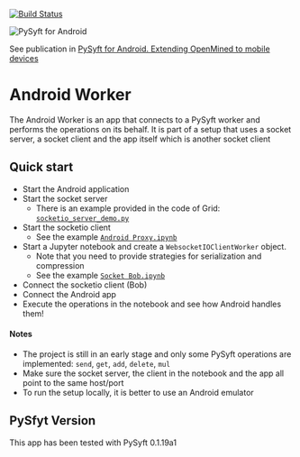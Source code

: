 [![Build Status](https://travis-ci.org/OpenMined/AndroidWorker.svg?branch=master)](https://travis-ci.org/OpenMined/AndroidWorker)

![PySyft for Android](art/pysyft_android.png)

See publication in [PySyft for Android. Extending OpenMined to mobile devices](https://medium.com/@mccorby/pysyft-android-b28da47a767e)

# Android Worker

The Android Worker is an app that connects to a PySyft worker and performs the operations on its behalf. It is part of a setup that uses a socket server, a socket client and the app itself which is another socket client

## Quick start

* Start the Android application
* Start the socket server
  * There is an example provided in the code of Grid: [`socketio_server_demo.py`](https://github.com/OpenMined/PyGrid/blob/dev/examples/android/socketio_server_demo.py)
* Start the socketio client
  * See the example [`Android Proxy.ipynb`](https://github.com/OpenMined/PyGrid/blob/dev/examples/android/Android%20Proxy.ipynb)
* Start a Jupyter notebook and create a `WebsocketIOClientWorker` object.
  * Note that you need to provide strategies for serialization and compression
  * See the example [`Socket Bob.ipynb`](https://github.com/OpenMined/PyGrid/blob/dev/examples/android/Socket%20Bob.ipynb)
* Connect the socketio client (Bob)
* Connect the Android app
* Execute the operations in the notebook and see how Android handles them!


#### Notes
* The project is still in an early stage and only some PySyft operations are implemented: `send`, `get`, `add`, `delete`, `mul`
* Make sure the socket server, the client in the notebook and the app all point to the same host/port
* To run the setup locally, it is better to use an Android emulator

## PySfyt Version
This app has been tested with PySyft 0.1.19a1


